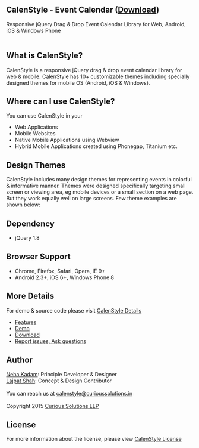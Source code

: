 ## CalenStyle - Event Calendar ([Download](https://curioussolutions/apps/calenstyle/ "Download CalenStyle"))
Responsive jQuery Drag & Drop Event Calendar Library for Web, Android, iOS & Windows Phone <br/><br/>

## What is CalenStyle?
CalenStyle is a responsive jQuery drag & drop event calendar library for web & mobile. CalenStyle has 10+ customizable themes including specially designed themes for mobile OS (Android, iOS & Windows). 
 
## Where can I use CalenStyle?
You can use CalenStyle in your 
- Web Applications 
- Mobile Websites
- Native Mobile Applications using Webview
- Hybrid Mobile Applications created using Phonegap, Titanium etc.  

## Design Themes 
CalenStyle includes many design themes for representing events in colorful & informative manner. Themes were designed specifically targeting small screen or viewing area, eg mobile devices or a small section on a web page. But they work equally well on large screens. Few theme examples are shown below:

## Dependency
- jQuery 1.8

## Browser Support
- Chrome, Firefox, Safari, Opera, IE 9+
- Android 2.3+, iOS 6+, Windows Phone 8

## More Details
For demo & source code please visit [CalenStyle Details](https://curioussolutions/apps/calenstyle/ "CalenStyle Library Details")
- [Features](https://curioussolutions/apps/calenstyle/ "CalenStyle Features")
- [Demo](https://curioussolutions/apps/calenstyle/ "CalenStyle Demo")
- [Download](https://curioussolutions/apps/calenstyle/ "Download CalenStyle")
- [Report issues, Ask questions](https://github.com/CuriousSolutions/CalenStyle/issues "Report Issues")


## Author
[Neha Kadam](https://github.com/nehakadam): Principle Developer & Designer <br/> 
[Lajpat Shah](https://github.com/lajpatshah): Concept & Design Contributor
<br/> <br/> 
You can reach us at [calenstyle@curioussolutions.in](mailto:calenstyle@curioussolutions.in) <br/> <br/> 
Copyright 2015 [Curious Solutions LLP](https://github.com/CuriousSolutions)

## License
For more information about the license, please view [CalenStyle License](https://curioussolutions/apps/calenstyle/ "CalenStyle License")
